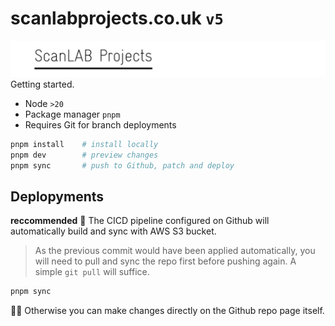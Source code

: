 # scanlabprojects.co.uk `v5`

![](scanlabprojects.png)
Getting started.

- Node `>20`
- Package manager `pnpm`
- Requires Git for branch deployments

```bash
pnpm install    # install locally
pnpm dev        # preview changes
pnpm sync       # push to Github, patch and deploy
```

## Deplopyments

**reccommended**
🚀 The CICD pipeline configured on Github will automatically build and sync with AWS S3 bucket.

> As the previous commit would have been applied automatically, you will need to pull and sync the repo first before pushing again. A simple `git pull` will suffice.

```bash
pnpm sync
```

🧑‍💻 Otherwise you can make changes directly on the Github repo page itself.
